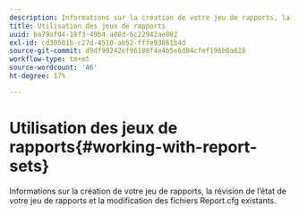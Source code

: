 ```yaml
---
description: Informations sur la création de votre jeu de rapports, la révision de l’état de votre jeu de rapports et la modification des fichiers Report.cfg existants.
title: Utilisation des jeux de rapports
uuid: ba79af04-18f3-49b4-a08d-6c22942ae082
exl-id: cd30501b-c27d-4510-ab52-fffe93861b4d
source-git-commit: d9df90242ef96188f4e4b5e6d04cfef196b0a628
workflow-type: tm+mt
source-wordcount: '46'
ht-degree: 17%

---
```


# Utilisation des jeux de rapports{#working-with-report-sets}

Informations sur la création de votre jeu de rapports, la révision de l’état de votre jeu de rapports et la modification des fichiers Report.cfg existants.
